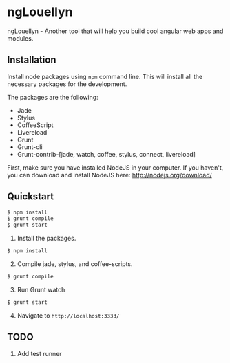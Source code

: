 # ngLouellyn

ngLouellyn  - Another tool that will help you build cool angular web apps and modules.

## Installation

Install node packages using `npm` command line. This will install all the necessary packages for the development.

The packages are the following:
* Jade
* Stylus
* CoffeeScript
* Livereload
* Grunt
* Grunt-cli
* Grunt-contrib-[jade, watch, coffee, stylus, connect, livereload]

First, make sure you have installed NodeJS in your computer. If you haven't, you can download and install NodeJS here: http://nodejs.org/download/


## Quickstart

```bash
$ npm install
$ grunt compile
$ grunt start
```

1. Install the packages.
```bash
$ npm install
```

2. Compile jade, stylus, and coffee-scripts.
```bash
$ grunt compile
```

3. Run Grunt watch
```bash
$ grunt start
```

4. Navigate to `http://localhost:3333/`


## TODO

1. Add test runner
